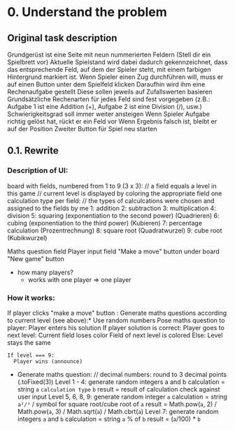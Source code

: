 # 0. Understand the problem

## Original task description
Grundgerüst ist eine Seite mit neun nummerierten Feldern (Stell dir ein Spielbrett vor)
Aktuelle Spielstand wird dabei dadurch gekennzeichnet, dass das entsprechende Feld, auf dem der Spieler steht, mit einem farbigen Hintergrund markiert ist.
Wenn Spieler einen Zug durchführen will, muss er auf einen Button unter dem Spielfeld klicken
Daraufhin wird ihm eine Rechenaufgabe gestellt
Diese sollen jeweils auf Zufallswerten basieren
Grundsätzliche Rechenarten für jedes Feld sind fest vorgegeben (z.B.: Aufgabe 1 ist eine Addition (+), Aufgabe 2 ist eine Division (/), usw.)
Schwierigkeitsgrad soll immer weiter ansteigen
Wenn Spieler Aufgabe richtig gelöst hat, rückt er ein Feld vor
Wenn Ergebnis falsch ist, bleibt er auf der Position
Zweiter Button für Spiel neu starten

## 0.1. Rewrite

### Description of UI:
board with fields, numbered from 1 to 9 (3 x 3):
// a field equals a level in this game
// current level is displayed by coloring the appropriate field
  one calculation type per field: // the types of calculcations were chosen and assigned to the fields by me
    1: addition
    2: subtraction
    3: multiplication
    4: division
    5: squaring (exponentiation to the second power) (Quadrieren)
    6: cubing (exponentiation to the third power) (Kubieren)
    7: percentage calculation (Prozentrechnung)
    8: square root (Quadratwurzel)
    9: cube root (Kubikwurzel)

Maths question field
Player input field
"Make a move" button under board
"New game" button

* how many players?
  * works with one player => one player

### How it works: 
If player clicks "make a move" button :
  Generate maths questions according to current level (see above):*
    Use random numbers
  Pose maths question to player:
    Player enters his solution
    If player solution is correct:
      Player goes to next level:
        Current field loses color
        Field of next level is colored
    Else:
      Level stays the same

    If level === 9:
      Player wins (announce)

* Generate maths question:
  // decimal numbers: round to 3 decimal points (.toFixed(3))
  Level 1 - 4:
    generate random integers a and b
    calculation = string `a` `calculation type` `b` 
    result = result of calculation
    check against user input
  Level 5, 6, 8, 9: 
    generate random integer `a`
    calculation = string `a²/³` / symbol for square root/cube root of `a`
    result = Math.pow(`a`, 2) / Math.pow(`a`, 3) / Math.sqrt(`a`) / Math.cbrt(`a`)
  Level 7:
    generate random integers `a` and `b`
    calculation = string `a` % of `b`
    result = (`a`/100) * `b`

